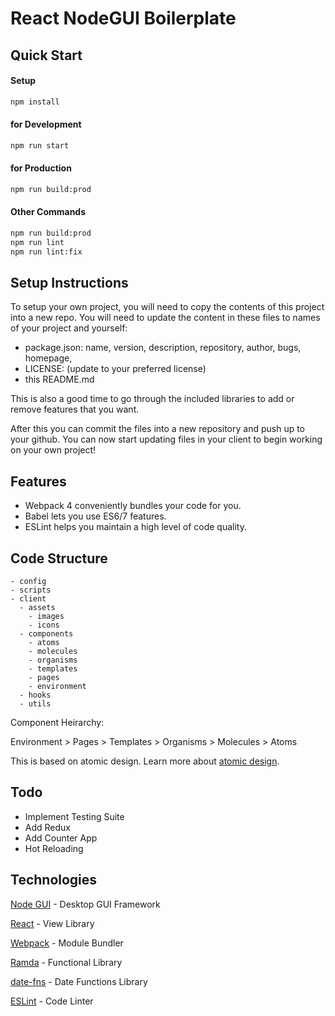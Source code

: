 # React NodeGUI Boilerplate

## Quick Start

#### Setup

```bash
npm install
```

#### for Development

```bash
npm run start
```

#### for Production

```bash
npm run build:prod
```

#### Other Commands

```bash
npm run build:prod
npm run lint
npm run lint:fix
```

## Setup Instructions

To setup your own project, you will need to copy the contents of this project into a new repo.
You will need to update the content in these files to names of your project and yourself:

* package.json: name, version, description, repository, author, bugs, homepage,
* LICENSE: (update to your preferred license)
* this README.md

This is also a good time to go through the included libraries to add or remove features that you want.

After this you can commit the files into a new repository and push up to your github.
You can now start updating files in your client to begin working on your own project!

## Features

* Webpack 4 conveniently bundles your code for you.
* Babel lets you use ES6/7 features.
* ESLint helps you maintain a high level of code quality.

## Code Structure

```
- config
- scripts
- client
  - assets
    - images
    - icons
  - components
    - atoms
    - molecules
    - organisms
    - templates
    - pages
    - environment
  - hooks
  - utils

```

Component Heirarchy:

Environment > Pages > Templates > Organisms > Molecules > Atoms

This is based on atomic design. Learn more about [atomic design](http://bradfrost.com/blog/post/atomic-web-design/).

## Todo

* Implement Testing Suite
* Add Redux
* Add Counter App
* Hot Reloading

## Technologies

[Node GUI](https://nodegui.github.io/nodegui/) - Desktop GUI Framework

[React](https://facebook.github.io/react/) - View Library

[Webpack](https://webpack.github.io/) - Module Bundler

[Ramda](http://ramdajs.com/) - Functional Library

[date-fns](https://date-fns.org/) - Date Functions Library

[ESLint](http://eslint.org/) - Code Linter
